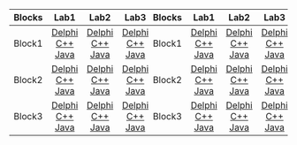 <div style="display: flex;">
    <table>
    <thead>
        <tr>
            <th>Blocks</th>
            <th>Lab1</th>
            <th>Lab2</th>
            <th>Lab3</th>
            <th>Lab4</th>
        </tr>
    </thead>
    <tbody>
        <tr>
            <td align="center">Block1</td>
            <td align="center">
                <a href = "https://github.com/pavello06/Labs/blob/main/Block1/Lab1/Delphi/Delphi.dpr">Delphi</a><br>
                <a href = "https://github.com/pavello06/Labs/blob/main/Block1/Lab1/C++/C++.cpp">C++</a><br>
                <a href = "https://github.com/pavello06/Labs/blob/main/Block1/Lab1/Java/Java.java">Java</a>
            </td>
            <td align="center">
                <a href = "https://github.com/pavello06/Labs/blob/main/Block1/Lab2/Delphi/Delphi.dpr">Delphi</a><br>
                <a href = "https://github.com/pavello06/Labs/blob/main/Block1/Lab2/C++/C++.cpp">C++</a><br>
                <a href = "https://github.com/pavello06/Labs/blob/main/Block1/Lab2/Java/Java.java">Java</a>
            </td>
            <td align="center">
                <a href = "https://github.com/pavello06/Labs/blob/main/Block1/Lab3/Delphi/Delphi.dpr">Delphi</a><br>
                <a href = "https://github.com/pavello06/Labs/blob/main/Block1/Lab3/C++/C++.cpp">C++</a><br>
                <a href = "https://github.com/pavello06/Labs/blob/main/Block1/Lab3/Java/Java.java">Java</a>
            </td>
            <td align="center">
                <a href = "https://github.com/pavello06/Labs/blob/main/Block1/Lab4/Delphi/Delphi.dpr">Delphi</a><br>
                <a href = "https://github.com/pavello06/Labs/blob/main/Block1/Lab4/C++/C++.cpp">C++</a><br>
                <a href = "https://github.com/pavello06/Labs/blob/main/Block1/Lab4/Java/Java.java">Java</a>
            </td>
        </tr>
        <tr>
            <td align="center">Block2</td>
            <td align="center">
                <a href = "https://github.com/pavello06/Labs/blob/main/Block2/Lab1/Delphi/Delphi.dpr">Delphi</a><br>
                <a href = "https://github.com/pavello06/Labs/blob/main/Block2/Lab1/C++/C++.cpp">C++</a><br>
                <a href = "https://github.com/pavello06/Labs/blob/main/Block2/Lab1/Java/Java.java">Java</a>
            </td>
            <td align="center">
                <a href = "https://github.com/pavello06/Labs/blob/main/Block2/Lab2/Delphi/Delphi.dpr">Delphi</a><br>
                <a href = "https://github.com/pavello06/Labs/blob/main/Block2/Lab2/C++/C++.cpp">C++</a><br>
                <a href = "https://github.com/pavello06/Labs/blob/main/Block2/Lab2/Java/Java.java">Java</a>
            </td>
            <td align="center">
                <a href = "https://github.com/pavello06/Labs/blob/main/Block2/Lab3/Delphi/Delphi.dpr">Delphi</a><br>
                <a href = "https://github.com/pavello06/Labs/blob/main/Block2/Lab3/C++/C++.cpp">C++</a><br>
                <a href = "https://github.com/pavello06/Labs/blob/main/Block2/Lab3/Java/Java.java">Java</a>
            </td>
            <td align="center">
                <a href = "https://github.com/pavello06/Labs/blob/main/Block2/Lab4/Delphi/Delphi.dpr">Delphi</a><br>
                <a href = "https://github.com/pavello06/Labs/blob/main/Block2/Lab4/C++/C++.cpp">C++</a><br>
                <a href = "https://github.com/pavello06/Labs/blob/main/Block2/Lab4/Java/Java.java">Java</a>
            </td>
        </tr>
        <tr>
            <td align="center">Block3</td>
            <td align="center">
                <a href = "https://github.com/pavello06/Labs/blob/main/Block3/Lab1/Delphi/Delphi.dpr">Delphi</a><br>
                <a href = "https://github.com/pavello06/Labs/blob/main/Block3/Lab1/C++/C++.cpp">C++</a><br>
                <a href = "https://github.com/pavello06/Labs/blob/main/Block3/Lab1/Java/Java.java">Java</a>
            </td>
            <td align="center">
                <a href = "https://github.com/pavello06/Labs/blob/main/Block3/Lab2/Delphi/Delphi.dpr">Delphi</a><br>
                <a href = "https://github.com/pavello06/Labs/blob/main/Block3/Lab2/C++/C++.cpp">C++</a><br>
                <a href = "https://github.com/pavello06/Labs/blob/main/Block3/Lab2/Java/Java.java">Java</a>
            </td>
            <td align="center">
                <a href = "https://github.com/pavello06/Labs/blob/main/Block3/Lab3/Delphi/Delphi.dpr">Delphi</a><br>
                <a href = "https://github.com/pavello06/Labs/blob/main/Block3/Lab3/C++/C++.cpp">C++</a><br>
                <a href = "https://github.com/pavello06/Labs/blob/main/Block3/Lab3/Java/Java.java">Java</a>
            </td>
            <td align="center">------</td>
        </tr>
    </tbody>
</table>
<table>
    <thead>
        <tr>
            <th>Blocks</th>
            <th>Lab1</th>
            <th>Lab2</th>
            <th>Lab3</th>
            <th>Lab4</th>
        </tr>
    </thead>
    <tbody>
        <tr>
            <td align="center">Block1</td>
            <td align="center">
                <a href = "https://github.com/pavello06/Labs/blob/main/Block1/Lab1/Delphi/Delphi.dpr">Delphi</a><br>
                <a href = "https://github.com/pavello06/Labs/blob/main/Block1/Lab1/C++/C++.cpp">C++</a><br>
                <a href = "https://github.com/pavello06/Labs/blob/main/Block1/Lab1/Java/Java.java">Java</a>
            </td>
            <td align="center">
                <a href = "https://github.com/pavello06/Labs/blob/main/Block1/Lab2/Delphi/Delphi.dpr">Delphi</a><br>
                <a href = "https://github.com/pavello06/Labs/blob/main/Block1/Lab2/C++/C++.cpp">C++</a><br>
                <a href = "https://github.com/pavello06/Labs/blob/main/Block1/Lab2/Java/Java.java">Java</a>
            </td>
            <td align="center">
                <a href = "https://github.com/pavello06/Labs/blob/main/Block1/Lab3/Delphi/Delphi.dpr">Delphi</a><br>
                <a href = "https://github.com/pavello06/Labs/blob/main/Block1/Lab3/C++/C++.cpp">C++</a><br>
                <a href = "https://github.com/pavello06/Labs/blob/main/Block1/Lab3/Java/Java.java">Java</a>
            </td>
            <td align="center">
                <a href = "https://github.com/pavello06/Labs/blob/main/Block1/Lab4/Delphi/Delphi.dpr">Delphi</a><br>
                <a href = "https://github.com/pavello06/Labs/blob/main/Block1/Lab4/C++/C++.cpp">C++</a><br>
                <a href = "https://github.com/pavello06/Labs/blob/main/Block1/Lab4/Java/Java.java">Java</a>
            </td>
        </tr>
        <tr>
            <td align="center">Block2</td>
            <td align="center">
                <a href = "https://github.com/pavello06/Labs/blob/main/Block2/Lab1/Delphi/Delphi.dpr">Delphi</a><br>
                <a href = "https://github.com/pavello06/Labs/blob/main/Block2/Lab1/C++/C++.cpp">C++</a><br>
                <a href = "https://github.com/pavello06/Labs/blob/main/Block2/Lab1/Java/Java.java">Java</a>
            </td>
            <td align="center">
                <a href = "https://github.com/pavello06/Labs/blob/main/Block2/Lab2/Delphi/Delphi.dpr">Delphi</a><br>
                <a href = "https://github.com/pavello06/Labs/blob/main/Block2/Lab2/C++/C++.cpp">C++</a><br>
                <a href = "https://github.com/pavello06/Labs/blob/main/Block2/Lab2/Java/Java.java">Java</a>
            </td>
            <td align="center">
                <a href = "https://github.com/pavello06/Labs/blob/main/Block2/Lab3/Delphi/Delphi.dpr">Delphi</a><br>
                <a href = "https://github.com/pavello06/Labs/blob/main/Block2/Lab3/C++/C++.cpp">C++</a><br>
                <a href = "https://github.com/pavello06/Labs/blob/main/Block2/Lab3/Java/Java.java">Java</a>
            </td>
            <td align="center">
                <a href = "https://github.com/pavello06/Labs/blob/main/Block2/Lab4/Delphi/Delphi.dpr">Delphi</a><br>
                <a href = "https://github.com/pavello06/Labs/blob/main/Block2/Lab4/C++/C++.cpp">C++</a><br>
                <a href = "https://github.com/pavello06/Labs/blob/main/Block2/Lab4/Java/Java.java">Java</a>
            </td>
        </tr>
        <tr>
            <td align="center">Block3</td>
            <td align="center">
                <a href = "https://github.com/pavello06/Labs/blob/main/Block3/Lab1/Delphi/Delphi.dpr">Delphi</a><br>
                <a href = "https://github.com/pavello06/Labs/blob/main/Block3/Lab1/C++/C++.cpp">C++</a><br>
                <a href = "https://github.com/pavello06/Labs/blob/main/Block3/Lab1/Java/Java.java">Java</a>
            </td>
            <td align="center">
                <a href = "https://github.com/pavello06/Labs/blob/main/Block3/Lab2/Delphi/Delphi.dpr">Delphi</a><br>
                <a href = "https://github.com/pavello06/Labs/blob/main/Block3/Lab2/C++/C++.cpp">C++</a><br>
                <a href = "https://github.com/pavello06/Labs/blob/main/Block3/Lab2/Java/Java.java">Java</a>
            </td>
            <td align="center">
                <a href = "https://github.com/pavello06/Labs/blob/main/Block3/Lab3/Delphi/Delphi.dpr">Delphi</a><br>
                <a href = "https://github.com/pavello06/Labs/blob/main/Block3/Lab3/C++/C++.cpp">C++</a><br>
                <a href = "https://github.com/pavello06/Labs/blob/main/Block3/Lab3/Java/Java.java">Java</a>
            </td>
            <td align="center">------</td>
        </tr>
    </tbody>
</table>
</div>
